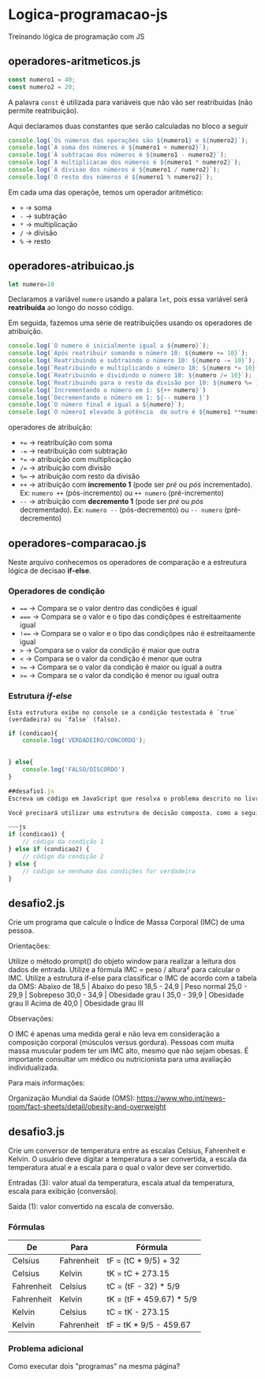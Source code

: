 # Logica-programacao-js

Treinando lógica de programação com JS

## operadores-aritmeticos.js

~~~js
const numero1 = 40;
const numero2 = 20;
~~~

A palavra `const` é utilizada para variáveis que não vão ser reatribuidas (não permite reatribuição).

Aqui declaramos duas constantes que serão calculadas no bloco a seguir

~~~js
console.log(`Os números das operações são ${numero1} e ${numero2}`);
console.log(`A soma dos números é ${numero1 + numero2}`);
console.log(`A subtracao dos números é ${numero1 - numero2}`);
console.log(`A multiplicacao dos números é ${numero1 * numero2}`);
console.log(`A divisao dos números é ${numero1 / numero2}`);
console.log(`O resto dos números é ${numero1 % numero2}`);
~~~

Em cada uma das operaçõe, temos um operador aritmético:

* `+` -> soma
* `-` -> subtração
* `*` -> multiplicação
* `/` -> divisão
* `%` -> resto

## operadores-atribuicao.js

~~~js
let numero=10
~~~

Declaramos a variável `numero` usando a palara `let`, pois essa variável será **reatribuída** ao longo do nosso código.

Em seguida, fazemos uma série de reatribuíções usando  os operadores de atribuíção.

~~~js
console.log(`O numero é inicialmente igual a ${numero}`);
console.log(`Após reatribuir somando o número 10: ${numero += 10}`);
console.log(`Reatribuindo e subtraindo o número 10: ${numero -= 10}`);
console.log(`Reatribuindo e multiplicando o número 10: ${numero *= 10}`);
console.log(`Reatribuindo e dividindo o número 10: ${numero /= 10}`);
console.log(`Reatribuindo para o resto da divisão por 10: ${numero %= 10}`);
console.log(`Incrementando o número em 1: ${++ numero}`)
console.log(`Decrementando o número em 1: ${-- numero }`)
console.log(`O número final é igual a ${numero}`);
console.log(`O número1 elevado à potência  do outro é ${numero1 **numero2}`)
~~~

operadores de atribuíção:

* `+=` -> reatribuíção com soma
* `-=` -> reatribuíção com subtração
* `*=` -> atribuíção com multiplicação
* `/=` -> atribuíção com divisão
* `%=` -> atribuíção com resto da divisão
* `++` -> atribuíção com **incremento 1** (pode ser *pré* ou *pós* incrementado). Ex: `numero ++` (pós-incremento) ou `++ numero` (pré-incremento)
* `--` -> atribuíção com **decremento 1** (pode ser *pré* ou *pós* decrementado).  Ex: `numero --` (pós-decremento) ou `-- numero` (pré-decremento)

## operadores-comparacao.js

Neste arquivo conhecemos os operadores de comparação e a estreutura lógica de decisao **if-else**.

### Operadores de condição

* `==`  -> Compara se o valor dentro das condições é igual
* `===` -> Compara se o valor e o tipo das condiçõpes é estreitaamente igual
* `!==` -> Compara se o valor e o tipo das condiçõpes não é estreitaamente igual
* `>`   -> Compara se o valor da condição é maior que outra
* `<`   -> Compara se o valor da condição é menor que outra
* `>=`  -> Compara se o valor da condição é maior ou igual a outra
* `>=`  -> Compara se o valor da condição é menor ou igual outra

### Estrutura *if-else*

    Esta estrutura exibe no console se a condição testestada é `true` (verdadeira) ou `false` (falso).

~~~js
if (condicao){
    console.log('VERDADEIRO/CONCORDO');

    
} else{
    console.log('FALSO/DISCORDO')
}

##desafio1.js
Escreva um código em JavaScript que resolva o problema descrito no livro **Lógica de Programação I, p. 20**, em que temos que obter as 3 notas de um aluno, calcular a média e exibir se o aluno foi aprovado, reprovado ou se ficou para exame. Não é necessário ler as notas, você pode defini-las com variáveis.

Você precisará utilizar uma estrutura de decisão composta, como a seguir:

~~~js
if (condicao1) {
    // código da condição 1
} else if (condicao2) {
    // código da condição 2
} else {
    // código se nenhuma das condições for verdadeira
}
~~~

## desafio2.js

Crie um programa que calcule o Índice de Massa Corporal (IMC) de uma pessoa.

Orientações:

Utilize o método prompt() do objeto window para realizar a leitura dos dados de entrada.
Utilize a fórmula IMC = peso / altura² para calcular o IMC.
Utilize a estrutura if-else para classificar o IMC de acordo com a tabela da OMS:
Abaixo de 18,5 | Abaixo do peso 18,5 - 24,9 | Peso normal 25,0 - 29,9 | Sobrepeso 30,0 - 34,9 | Obesidade grau I 35,0 - 39,9 | Obesidade grau II Acima de 40,0 | Obesidade grau III

Observações:

O IMC é apenas uma medida geral e não leva em consideração a composição corporal (músculos versus gordura). Pessoas com muita massa muscular podem ter um IMC alto, mesmo que não sejam obesas. É importante consultar um médico ou nutricionista para uma avaliação individualizada.

Para mais informações:

Organização Mundial da Saúde (OMS): <https://www.who.int/news-room/fact-sheets/detail/obesity-and-overweight>


## desafio3.js

Crie um conversor de temperatura entre as escalas Celsius, Fahrenheit e Kelvin. O usuário deve digitar a temperatura a ser convertida, a escala da temperatura atual e a escala para o qual o valor deve ser convertido.

Entradas (3): valor atual da temperatura, escala atual da temperatura, escala para exibição (conversão).

Saída (1): valor convertido na escala de conversão.

### Fórmulas

De | Para | Fórmula
--- | --- | ----
Celsius | Fahrenheit | tF = (tC * 9/5) + 32
Celsius | Kelvin | tK = tC + 273.15
Fahrenheit | Celsius | tC = (tF - 32) * 5/9
Fahrenheit | Kelvin | tK = (tF + 459.67) * 5/9
Kelvin | Celsius | tC = tK - 273.15
Kelvin | Fahrenheit | tF = tK * 9/5 - 459.67

### Problema adicional

Como executar dois "programas" na mesma página?


